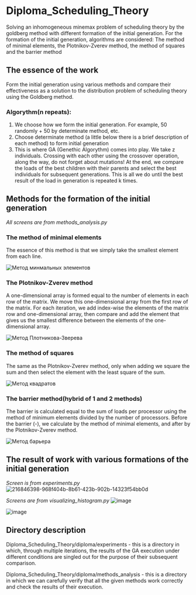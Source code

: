 # Diploma_Scheduling_Theory
Solving an inhomogeneous minemax problem of scheduling theory by the goldberg method with different formation of the initial generation.
For the formation of the initial generation, algorithms are considered: The method of minimal elements, the Plotnikov-Zverev method, the method of squares and the barrier method

## The essence of the work
Form the initial generation using various methods and compare their effectiveness as a solution to the distribution problem of scheduling theory using the Goldberg method.
### Algorythm(n repeats):
1. We choose how we form the initial generation. For example, 50 randomly + 50 by determinate method, etc.
2. Choose determinate method (a little below there is a brief description of each method) to form initial generation
3. This is where GA (Genethic Algorythm) comes into play. We take z individuals. Crossing with each other using the crossover operation, along the way, do not forget about mutations! At the end, we compare the loads of the best children with their parents and select the best individuals for subsequent generations. This is all we do until the best result of the load in generation is repeated k times.

## Methods for the formation of the initial generation
*All screens are from methods_analysis.py*

### The method of minimal elements
The essence of this method is that we simply take the smallest element from each line.

![Метод минмальных элементов](https://user-images.githubusercontent.com/65871712/216844865-c2ba9ff0-0cd9-4bf7-a0a6-f49ba334baec.png)

### The Plotnikov-Zverev method
A one-dimensional array is formed equal to the number of elements in each row of the matrix. 
We move this one-dimensional array from the first row of the matrix. 
For each iteration, we add index-wise the elements of the matrix row and one-dimensional array, then compare and add the element that gives us the smallest difference between the elements of the one-dimensional array.

![Метод Плотникова-Зверева](https://user-images.githubusercontent.com/65871712/216844871-f02687c4-6b9f-48b2-82e6-5edc6f5c0917.png) 

### The method of squares
The same as the Plotnikov-Zverev method, only when adding we square the sum and then select the element with the least square of the sum.

![Метод квадратов](https://user-images.githubusercontent.com/65871712/216844874-3cee8510-4f5f-4b61-8c99-471bd514c546.png)

### The barrier method(hybrid of 1 and 2 methods)
The barrier is calculated equal to the sum of loads per processor using the method of minimum elements divided by the number of processors.
Before the barrier (-), we calculate by the method of minimal elements, and after by the Plotnikov-Zverev method.

![Метод барьера](https://user-images.githubusercontent.com/65871712/216844878-f418f483-3b91-40f1-b7ef-3178f9afffa1.png)


## The result of work with various formations of the initial generation
*Screen is from experiments.py*
![216846398-968f404b-8b61-423b-902b-14323f54bb0d](https://user-images.githubusercontent.com/65871712/216846824-0aa1f0d9-1c67-4031-b387-67a0bd255eb8.png)

*Screens are from visualizing_histogram.py*
![image](https://user-images.githubusercontent.com/65871712/217184148-62bfa4b3-3327-4b96-af43-7d28bf013e9a.png)

![image](https://user-images.githubusercontent.com/65871712/217190921-2543fb77-b6d4-4130-8399-330c5a0082b0.png)


## Directory description
Diploma_Scheduling_Theory/diploma/experiments - this is a directory in which, through multiple iterations, the results of the GA execution under different conditions are singled out for the purpose of their subsequent comparison.

Diploma_Scheduling_Theory/diploma/methods_analysis - this is a directory in which we can carefully verify that all the given methods work correctly and check the results of their execution.
